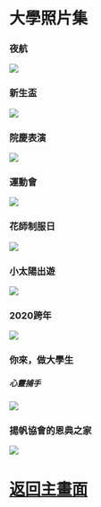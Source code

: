 # 大學照片集
 
### 夜航
<img src="https://pics.images.ac.cn/image/5eadb1952ea88.html">
 
### 新生盃
<img src="https://pics.images.ac.cn/image/5eadb1952ea88.html">

### 院慶表演
<img src="https://pics.images.ac.cn/image/5eadb1952ea88.html">

### 運動會
<img src="https://pics.images.ac.cn/image/5eadb1952ea88.html">

### 花師制服日
<img src="https://pics.images.ac.cn/image/5eadb1952ea88.html">

### 小太陽出遊
<img src="https://pics.images.ac.cn/image/5eadb1952ea88.html">


### 2020跨年
<img src="https://pics.images.ac.cn/image/5eadb1952ea88.html">

### 你來，做大學生
##### 心靈捕手
<img src="https://pics.images.ac.cn/image/5eadb1952ea88.html">


### 揚帆協會的恩典之家
<img src="https://pics.images.ac.cn/image/5eae26ebc2607.html">

# [返回主畫面](https://410888013.github.io/)
